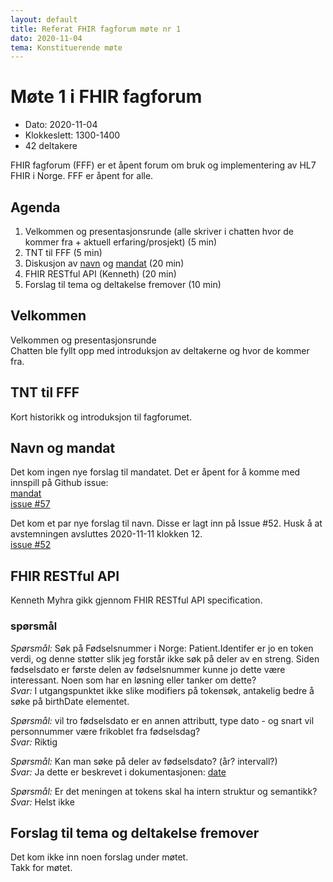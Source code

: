 ```yaml
---
layout: default
title: Referat FHIR fagforum møte nr 1
dato: 2020-11-04
tema: Konstituerende møte
---
```


# Møte 1 i FHIR fagforum

* Dato: 2020-11-04
* Klokkeslett: 1300-1400
* 42 deltakere

FHIR fagforum (FFF) er et åpent forum om bruk og implementering av HL7 FHIR i Norge. FFF er åpent for alle.

## Agenda

1. Velkommen og presentasjonsrunde (alle skriver i chatten hvor de kommer fra + aktuell erfaring/prosjekt) (5 min)
1. TNT til FFF (5 min)
1. Diskusjon av [navn](https://github.com/HL7Norway/best-practice/issues/52) og [mandat](../mandat.md) (20 min)
1. FHIR RESTful API (Kenneth) (20 min)
1. Forslag til tema og deltakelse fremover (10 min)

## Velkommen

Velkommen og presentasjonsrunde  
Chatten ble fyllt opp med introduksjon av deltakerne og hvor de kommer fra.

## TNT til FFF

Kort historikk og introduksjon til fagforumet.

## Navn og mandat

Det kom ingen nye forslag til mandatet. Det er åpent for å komme med innspill på Github issue:  
[mandat](../mandat.md)  
[issue #57](https://github.com/HL7Norway/best-practice/issues/57)  

Det kom et par nye forslag til navn. Disse er lagt inn på Issue #52. Husk å at avstemningen avsluttes 2020-11-11 klokken 12.  
[issue #52](https://github.com/HL7Norway/best-practice/issues/52)  

## FHIR RESTful API

Kenneth Myhra gikk gjennom FHIR RESTful API specification.

### spørsmål 
*Spørsmål:* Søk på Fødselsnummer i Norge: Patient.Identifer er jo en token verdi, og denne støtter slik jeg forstår ikke søk på deler av en streng. Siden fødselsdato er første delen av fødselsnummer kunne jo dette være interessant. Noen som har en løsning eller tanker om dette?  
*Svar:* I utgangspunktet ikke slike modifiers på tokensøk, antakelig bedre å søke på birthDate elementet.  

*Spørsmål:* vil tro fødselsdato er en annen attributt, type dato - og snart vil personnummer være frikoblet fra fødselsdag?  
*Svar:* Riktig  

*Spørsmål:* Kan man søke på deler av fødselsdato? (år? intervall?)  
*Svar:* Ja dette er beskrevet i dokumentasjonen: [date](https://www.hl7.org/fhir/search.html#date)  

*Spørsmål:* Er det meningen at tokens skal ha intern struktur og semantikk?  
*Svar:* Helst ikke  

## Forslag til tema og deltakelse fremover

Det kom ikke inn noen forslag under møtet.  
Takk for møtet.
